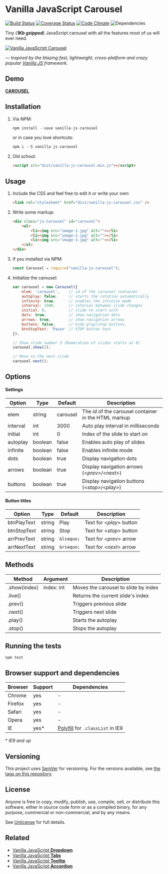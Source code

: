 # Vanilla JavaScript Carousel

[![Build Status](https://travis-ci.org/zoltantothcom/vanilla-js-carousel.svg?branch=master)](https://travis-ci.org/zoltantothcom/vanilla-js-carousel) [![Coverage Status](https://coveralls.io/repos/github/zoltantothcom/vanilla-js-carousel/badge.svg?branch=master)](https://coveralls.io/github/zoltantothcom/vanilla-js-carousel?branch=master) [![Code Climate](https://codeclimate.com/github/zoltantothcom/vanilla-js-carousel/badges/gpa.svg)](https://codeclimate.com/github/zoltantothcom/vanilla-js-carousel) ![Dependencies](https://img.shields.io/badge/dependencies-none-brightgreen.svg)

Tiny (_**1Kb gzipped**_) JavaScript carousel with all the features most of us will ever need.

[![Vanilla JavaScript Carousel](https://raw.githubusercontent.com/zoltantothcom/vanilla-js-carousel/master/docs/images/carousel.jpg)](http://zoltantothcom.github.io/vanilla-js-carousel/)

*— Inspired by the blazing fast, lightweight, cross-platform and crazy popular [Vanilla JS](http://vanilla-js.com/)  framework.*


## Demo
 [**CAROUSEL**](http://zoltantothcom.github.io/vanilla-js-carousel "Carousel Demo")


## Installation
1. Via NPM:
    ```js
    npm install --save vanilla-js-carousel
    ```
    or in case you love shortcuts:
    ```js
    npm i --S vanilla-js-carousel
    ```
    
2. Old school: 
    ```html
    <script src="dist/vanilla-js-carousel.min.js"></script>
    ```


## Usage
1. Include the CSS and feel free to edit it or write your own:
    ```html
    <link rel="stylesheet" href="dist/vanilla-js-carousel.css" />
    ```

2. Write some markup:
    ```html
    <div class="js-Carousel" id="carousel">
        <ul>
            <li><img src="image-1.jpg" alt=""></li>
            <li><img src="image-2.jpg" alt=""></li>
            <li><img src="image-3.jpg" alt=""></li>
        </ul>
    </div>
    ```

3. If you installed via NPM:
    ```js
    const Carousel = require("vanilla-js-carousel");
    ```

4. Initialize the carousel:
    ```js
    var carousel = new Carousel({
        elem: 'carousel',    // id of the carousel container
        autoplay: false,     // starts the rotation automatically
        infinite: true,      // enables the infinite mode
        interval: 1500,      // interval between slide changes
        initial: 0,          // slide to start with
        dots: true,          // show navigation dots
        arrows: true,        // show navigation arrows
        buttons: false,      // hide play/stop buttons,
        btnStopText: 'Pause' // STOP button text
    });

    // Show slide number 3 (Numeration of slides starts at 0)
    carousel.show(2);

    // Move to the next slide
    carousel.next();
    ```


## Options

#### Settings
Option | Type | Default | Description
------ | ---- | ------- | -----------
elem | string | carousel | The _id_ of the carousel container in the HTML markup
interval | int  | 3000 | Auto play interval in milliseconds
initial | int | 0 | Index of the slide to start on
autoplay | boolean | false | Enables auto play of slides
infinite | boolean | false | Enables infinite mode
dots | boolean | true | Display navigation dots
arrows | boolean | true | Display navigation arrows (<*prev*>/<*next*>)
buttons | boolean | true | Display navigation buttons (<*stop*>/<*play*>)

#### Button titles
Option | Type | Default | Description
------ | ---- | ------- | -----------
btnPlayText | string | Play | Text for <*play*> button
btnStopText | string | Stop | Text for <*stop*> button
arrPrevText | string | `&lsaquo;` | Text for <*prev*> arrow
arrNextText | string | `&rsaquo;` | Text for <*next*> arrow


## Methods
Method | Argument | Description
------ | -------- | -----------
.show(index) | index: int | Moves the carousel to slide by index
.live() | | Returns the current slide's index
.prev() | | Triggers previous slide
.next() | | Triggers next slide
.play() | | Starts the autoplay
.stop() | | Stops the autoplay


## Running the tests
```
npm test
```


## Browser support and dependencies
Browser | Support | Dependencies
------ | -------- | -----------
Chrome | yes | -
Firefox | yes | -
Safari | yes | -
Opera | yes | -
IE | yes* | [Polyfill](//cdn.jsdelivr.net/classlist/2014.01.31/classList.min.js) for `.classList` in IE9

\* _IE9 and up_


## Versioning

This project uses [SemVer](http://semver.org/) for versioning. For the versions available, see [the tags on this repository](https://github.com/zoltantothcom/vanilla-js-dropdown/tags).


## License

Anyone is free to copy, modify, publish, use, compile, sell, or distribute this software, either in source code form or as a compiled binary, for any purpose, commercial or non-commercial, and by any means.

See [Unlicense](http://unlicense.org) for full details.


## Related

* [Vanilla JavaScript **Dropdown**](https://github.com/zoltantothcom/vanilla-js-dropdown)
* [Vanilla JavaScript **Tabs**](https://github.com/zoltantothcom/vanilla-js-tabs)
* [Vanilla JavaScript **Tooltip**](https://github.com/zoltantothcom/vanilla-js-tooltip)
* [Vanilla JavaScript **Accordion**](https://github.com/zoltantothcom/vanilla-js-accordion)
